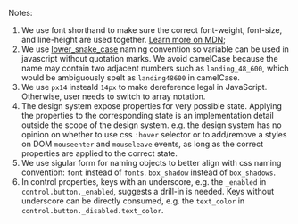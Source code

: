 Notes:
1. We use font shorthand to make sure the correct font-weight, font-size, and line-height are used together. [Learn more on MDN](https://developer.mozilla.org/en-US/docs/Web/CSS/font#live_sample);
2. We use [lower_snake_case](https://en.wikipedia.org/wiki/Snake_case) naming convention so variable can be used in javascript without quotation marks. We avoid camelCase because the name may contain two adjacent numbers such as `landing_48_600`, which would be ambiguously spelt as `landing48600` in camelCase.
3. We use `px14` insteald `14px` to make dereference legal in JavaScript. Otherwise, user needs to switch to array notation. 
4. The design system expose properties for very possible state. Applying the properties to the corresponding state is an implementation detail outside the scope of the design system. e.g. the design system has no opinion on whether to use css `:hover` selector or to add/remove a styles on DOM `mouseenter` and `mouseleave` events, as long as the correct properties are applied to the correct state.
5. We use sigular form for naming objects to better align with css naming convention: `font` instead of `fonts`. `box_shadow` instead of `box_shadows`.
6. In control properties, keys with an underscore, e.g. the `_enabled` in `control.button._enabled`, suggests a drill-in is needed. Keys without underscore can be directly consumed, e.g. the `text_color` in `control.button._disabled.text_color`.